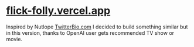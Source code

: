 # [flick-folly.vercel.app](https://www.flick-folly.vercel.app/)

Inspired by Nutlope [TwitterBio.com](https://www.twitterbio.com/) I decided to build something similar but in this version, thanks to OpenAI user gets recommended TV show or movie.

